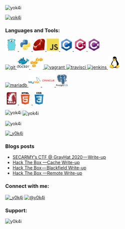 <p align="left"> <img src="https://komarev.com/ghpvc/?username=yok4i&label=Profile%20views&color=0e75b6&style=flat" alt="yok4i" /> </p>

<p align="left"> <a href="https://github.com/ryo-ma/github-profile-trophy"><img src="https://github-profile-trophy.vercel.app/?username=yok4i&theme=dracula" alt="yok4i" /></a> </p>

<h3 align="left">Languages and Tools:</h3>

<!-- languages -->
<p align="left">
  <a href="https://golang.org" target="_blank"> <img src="https://raw.githubusercontent.com/devicons/devicon/master/icons/go/go-original.svg" alt="go" width="40" height="40"/> </a> 
  <a href="https://www.python.org" target="_blank"> <img src="https://raw.githubusercontent.com/devicons/devicon/master/icons/python/python-original.svg" alt="python" width="40" height="40"/> </a>
  <a href="https://www.ruby-lang.org/en/" target="_blank"> <img src="https://raw.githubusercontent.com/devicons/devicon/master/icons/ruby/ruby-original.svg" alt="ruby" width="40" height="40"/> </a>
  <a href="https://developer.mozilla.org/en-US/docs/Web/JavaScript" target="_blank"> <img src="https://raw.githubusercontent.com/devicons/devicon/master/icons/javascript/javascript-original.svg" alt="javascript" width="40" height="40"/> </a>
  <a href="https://www.cprogramming.com/" target="_blank"> <img src="https://raw.githubusercontent.com/devicons/devicon/master/icons/c/c-original.svg" alt="c" width="40" height="40"/> </a>
  <a href="https://www.w3schools.com/cpp/" target="_blank"> <img src="https://raw.githubusercontent.com/devicons/devicon/master/icons/cplusplus/cplusplus-original.svg" alt="cplusplus" width="40" height="40"/> </a>
  <a href="https://www.w3schools.com/cs/" target="_blank"> <img src="https://raw.githubusercontent.com/devicons/devicon/master/icons/csharp/csharp-original.svg" alt="csharp" width="40" height="40"/> </a>
</p>

<!-- platforms/tools -->
<p align="left">
  <a href="https://git-scm.com/" target="_blank"> <img src="https://www.vectorlogo.zone/logos/git-scm/git-scm-icon.svg" alt="git" width="40" height="40"/> </a>
  <a href="https://www.docker.com/" target="_blank"> <img src="https://raw.githubusercontent.com/devicons/devicon/master/icons/docker/docker-original-wordmark.svg" alt="docker" width="40" height="40"/> </a>
  <a href="https://aws.amazon.com" target="_blank"> <img src="https://raw.githubusercontent.com/devicons/devicon/master/icons/amazonwebservices/amazonwebservices-original.svg" alt="aws" width="40" height="40"/> </a>
  <a href="https://www.vagrantup.com/" target="_blank"> <img src="https://www.vectorlogo.zone/logos/vagrantup/vagrantup-icon.svg" alt="vagrant" width="40" height="40"/> </a>
  <a href="https://travis-ci.org" target="_blank"> <img src="https://www.vectorlogo.zone/logos/travis-ci/travis-ci-icon.svg" alt="travisci" width="40" height="40"/> </a>
  <a href="https://www.jenkins.io" target="_blank"> <img src="https://www.vectorlogo.zone/logos/jenkins/jenkins-icon.svg" alt="jenkins" width="40" height="40"/> </a>
  <a href="https://www.linux.org/" target="_blank"> <img src="https://raw.githubusercontent.com/devicons/devicon/master/icons/linux/linux-original.svg" alt="linux" width="40" height="40"/> </a>
</p>

<!-- databases -->
<p align="left">
  <a href="https://mariadb.org/" target="_blank"> <img src="https://www.vectorlogo.zone/logos/mariadb/mariadb-icon.svg" alt="mariadb" width="40" height="40"/> </a>
  <a href="https://www.mysql.com/" target="_blank"> <img src="https://raw.githubusercontent.com/devicons/devicon/master/icons/mysql/mysql-original-wordmark.svg" alt="mysql" width="40" height="40"/> </a>
  <a href="https://www.oracle.com/" target="_blank"> <img src="https://raw.githubusercontent.com/devicons/devicon/master/icons/oracle/oracle-original.svg" alt="oracle" width="40" height="40"/> </a> <a href="https://www.postgresql.org" target="_blank"> <img src="https://raw.githubusercontent.com/devicons/devicon/master/icons/postgresql/postgresql-original-wordmark.svg" alt="postgresql" width="40" height="40"/> </a>
</p>

<!-- frameworks/front-end -->
<p align="left">
  <a href="https://rubyonrails.org" target="_blank"> <img src="https://raw.githubusercontent.com/devicons/devicon/master/icons/rails/rails-original-wordmark.svg" alt="rails" width="40" height="40"/> </a>
  <a href="https://www.w3.org/html/" target="_blank"> <img src="https://raw.githubusercontent.com/devicons/devicon/master/icons/html5/html5-original-wordmark.svg" alt="html5" width="40" height="40"/> </a>
  <a href="https://www.w3schools.com/css/" target="_blank"> <img src="https://raw.githubusercontent.com/devicons/devicon/master/icons/css3/css3-original-wordmark.svg" alt="css3" width="40" height="40"/> </a>
</p>

<p><img align="left" src="https://github-readme-stats.vercel.app/api/top-langs?username=yok4i&show_icons=true&theme=dracula&locale=en&layout=compact" alt="yok4i" /></p>

<p>&nbsp;<img align="center" src="https://github-readme-stats.vercel.app/api?username=yok4i&show_icons=true&theme=dracula&locale=en" alt="yok4i" /></p>

<p><img align="center" src="https://github-readme-streak-stats.herokuapp.com/?user=yok4i&theme=dracula" alt="yok4i" /></p>

<p align="left"> <a href="https://twitter.com/_y0k4i" target="blank"><img src="https://img.shields.io/twitter/follow/_y0k4i?logo=twitter&style=for-the-badge" alt="_y0k4i" /></a> </p>

### Blogs posts
<!-- BLOG-POST-LIST:START -->
- [SECARMY’s CTF @ GrayHat 2020 — Write-up](https://y0k4i.medium.com/secarmys-ctf-grayhat-2020-write-up-7f7ee5b64039?source=rss-7a49dd51f242------2)
- [Hack The Box —Cache Write-up](https://y0k4i.medium.com/hack-the-box-cache-write-up-20f83f298c4a?source=rss-7a49dd51f242------2)
- [Hack The Box — Blackfield Write-up](https://y0k4i.medium.com/hack-the-box-blackfield-write-up-8ad61e18e55b?source=rss-7a49dd51f242------2)
- [Hack The Box —Remote Write-up](https://y0k4i.medium.com/hack-the-box-remote-write-up-419855f55140?source=rss-7a49dd51f242------2)
<!-- BLOG-POST-LIST:END -->

<h3 align="left">Connect with me:</h3>
<p align="left">
<a href="https://twitter.com/_y0k4i" target="blank"><img align="center" src="https://raw.githubusercontent.com/rahuldkjain/github-profile-readme-generator/master/src/images/icons/Social/twitter.svg" alt="_y0k4i" height="30" width="40" /></a>
<a href="https://medium.com/@y0k4i" target="blank"><img align="center" src="https://raw.githubusercontent.com/rahuldkjain/github-profile-readme-generator/master/src/images/icons/Social/medium.svg" alt="@y0k4i" height="30" width="40" /></a>
</p>


<h3 align="left">Support:</h3>
<p><a href="https://www.buymeacoffee.com/y0k4i"> <img align="left" src="https://cdn.buymeacoffee.com/buttons/v2/default-yellow.png" height="50" width="210" alt="y0k4i" /></a></p><br><br>
